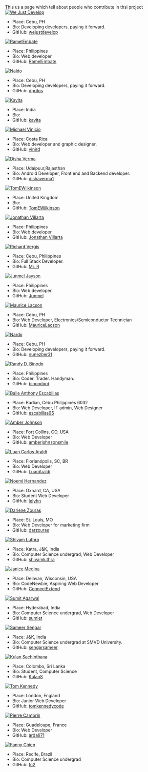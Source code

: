 

This us a page which tell about people who contribute in thsi project
 [![We Just Develop](https://github.com/wejustdevelop.png?size=40 "WeJustDevelop")](https://github.com/wejustdevelop)
 - Place: Cebu, PH
 - Bio: Developing developers, paying it forward.
 - GitHub: [wejustdevelop](https://github.com/wejustdevelop)
 
 
 [![RamelEmbate](https://github.com/RamelEmbate.png?size=40 "RamelEmbate")](https://github.com/RamelEmbate)
 - Place: Philippines
 - Bio: Web developer
 - GitHub: [RamelEmbate](https://github.com/RamelEmbate)


[![Naldo](https://github.com/dpritos.png?size=40 "Naldo")](https://github.com/dpritos)
 - Place: Cebu, PH
 - Bio: Developing developers, paying it forward.
 - GitHub: [dpritos](https://github.com/dpritos)


[![Kavita](https://github.com/kavitaast.png?size=40 "Kavita")](https://github.com/kavitaast)
 - Place: India
 - Bio:
 - GitHub: [kavita](https://github.com/kavitaast)


 [![Michael Vinicio](https://github.com/vinird.png?size=40 "Michael Vinicio")](https://github.com/vinird)
 - Place: Costa Rica
 - Bio: Web developer and graphic designer.
 - GitHub: [vinird](https://github.com/vinird)

[![Disha Verma](https://github.com/dishaverma1.png?size=40 "Disha Verma")](https://github.com/dishaverma1)
 - Place: Udaipuur,Rajasthan
 - Bio: Android Developer, Front end and Backend developer.
 - GitHub: [dishaverma1](https://github.com/dishaverma1)


 [![TomEWilkinson](https://github.com/TomEWilKinson.png?size=40 "TomEWilkinson")](https://github.com/TomEWilkinson)
 - Place: United Kingdom
 - Bio:
 - GitHub: [TomEWilkinson](https://github.com/TomEWilkinson)


[![Jonathan Villarta](https://github.com/villartadh.png?size=40 "Jonathan Villarta")](https://github.com/villartadh)
 - Place: Philippines
 - Bio: Web developer
 - GitHub: [Jonathan Villarta](https://github.com/villartadh)

[![Richard Vergis](https://github.com/gahdada01.png?size=40 "Richard Vergis")](https://github.com/gahdada01)
 - Place: Cebu, Philippines
 - Bio: Full Stack Developer.
 - GitHub: [Mr. R](https://github.com/gahdada01)

[![Junmel Jayson](https://github.com/Junmel.png?size=40 "Junmel Jayson")](https://github.com/Junmel)
 - Place: Philippines
 - Bio: Web developer.
 - GitHub: [Junmel](https://github.com/Junmel)

[![Maurice Lacson](https://github.com/MauriceLacson.png?size=40 "Maurice Lacson")](https://github.com/MauriceLacson)
 - Place: Cebu, PH
 - Bio: Web Developer, Electronics/Semiconductor Technician
 - GitHub: [MauriceLacson](https://github.com/MauriceLacson)

 [![Nardo](https://github.com/nunezber31.png?size=40 "Nardo")](https://github.com/nunezber31)
 - Place: Cebu, PH
 - Bio: Developing developers, paying it forward.
 - GitHub: [nunezber31](https://github.com/nunezber31)

 [![Randy D. Binodo](https://github.com/binondord.png?size=40 "Randy D.Binodo")](https://github.com/binondord)
 - Place: Philippines
 - Bio: Coder. Trader. Handyman.
 - GitHub: [binondord](https://github.com/binoondord)
 
  [![Baile Anthony Escabillas](https://github.com/escabillas95.png?size=40 "Baile Anthony Escabillas")](https://github.com/escabillas95)
 - Place: Badian, Cebu Philippines 6032
 - Bio: Web Developer, IT admin, Web Designer
 - GitHub: [escabillas95](https://github.com/escabillas95)

 [![Amber Johnson](https://github.com/amberjohnsonsmile.png?size=40 "Amber Johnson")](https://github.com/amberjohnsonsmile)
 - Place: Fort Collins, CO, USA
 - Bio: Web Developer
 - GitHub: [amberjohnsonsmile](https://github.com/amberjohnsonsmile)

 [![Luan Carlos Araldi](https://github.com/LuanAraldi.png?size=40 "Luan Carlos Araldi")](https://github.com/LuanAraldi)
 - Place: Florianópolis, SC, BR
 - Bio: Web Developer
 - GitHub: [LuanAraldi](https://github.com/LuanAraldi)

 [![Noemi Hernandez](https://github.com/lelyhn.png?size=40 "Noemi Hernandez")](https://github.com/lelyhn)
 - Place: Oxnard, CA, USA
 - Bio: Student Web Developer
 - GitHub: [lelyhn](https://github.com/lelyhn)

 [![Darlene Zouras](https://github.com/darzouras.png?size=40 "Darlene Zouras")](https://github.com/darzouras)
 - Place: St. Louis, MO
 - Bio: Web Developer for marketing firm
 - GitHub: [darzouras](https://github.com/darzouras)

 [![Shivam Luthra](https://github.com/shivamluthra.png?size=40 "Shivam Luthra")](https://github.com/shivamluthra)
 - Place: Katra, J&K, India
 - Bio: Computer Science undergrad, Web Developer
 - GitHub: [shivamluthra](https://github.com/shivamluthra)

 [![Janice Medina](https://github.com/ConnectExtend.png?size=40 "Janice Medina")](https://github.com/ConnectExtend)
 - Place: Delavan, Wisconsin, USA
 - Bio: CodeNewbie, Aspiring Web Developer
 - GitHub: [ConnectExtend](https://github.com/ConnectExtend)

 [![Sumit Agarwal](https://github.com/sumiet.png?size=40 "Sumit Agarwal")](https://github.com/sumiet)
 - Place: Hyderabad, India
 - Bio: Computer Science undergrad, Web Developer
 - GitHub: [sumiet](https://github.com/sumiet)

 [![Sameer Sengar](https://github.com/sengarsameer.png?size=40 "Sameer Sengar")](https://github.com/sengarsameer)
 - Place: J&K, India
 - Bio: Computer Science undergrad at SMVD University.
 - GitHub: [sengarsameer](https://github.com/sengarsameer)

 [![Kulan Sachinthana](https://github.com/KulanS.png?size=40 "Kulan Sachinthana")](https://github.com/KulanS)
 - Place: Colombo, Sri Lanka
 - Bio: Student, Computer Science
 - GitHub: [KulanS](https://github.com/KulanS)

 [![Tom Kennedy](https://github.com/tomkennedycode.png?size=40 "Tom Kennedy")](https://github.com/tomkennedycode)
 - Place: London, England
 - Bio: Junior Web Developer
 - GitHub: [tomkennedycode](https://github.com/tomkennedycode)

  [![Pierre Cambrin](https://github.com/arda971.png?size=40 "Pierre Cambrin")](https://github.com/arda971)
 - Place: Guadeloupe, France
 - Bio: Web Developer
 - GitHub: [arda971](https://github.com/arda971)

 [![Fanny Chien](https://github.com/fc2.png?size=40 "Fanny Chien")](https://github.com/fc2)
- Place: Recife, Brazil
- Bio: Computer Science undergrad
- GitHub: [fc2](https://github.com/fc2)
